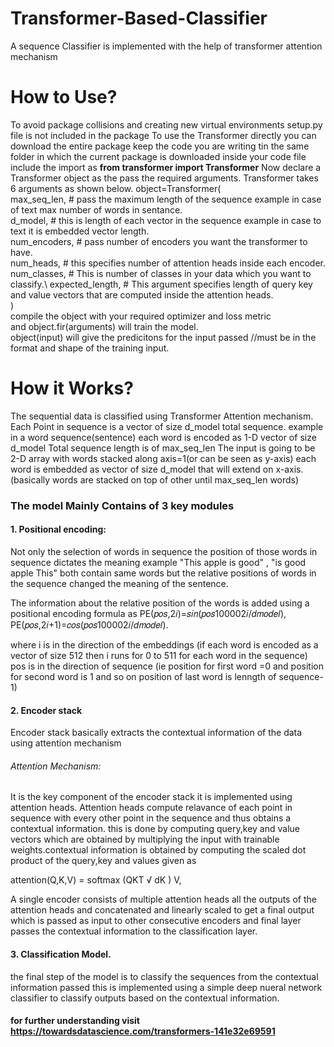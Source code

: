 # Transformer-Based-Classifier
A sequence Classifier is implemented with the help of transformer attention mechanism
# How to Use?
To avoid package collisions and creating new virtual environments setup.py file is not included in the package 
To use the Transformer directly you can download the entire package
keep the code you are writing tin the same folder in which the current package is downloaded inside your code file include the import as 
**from transformer import Transformer**
Now declare a Transformer object as the pass the required arguments. Transformer takes 6 arguments as shown below.
object=Transformer(\
        max_seq_len, # pass the maximum length of the sequence example in case of text max number of words in sentance.\
        d_model, # this is length of each vector in the sequence example in case to text it is embedded vector length. \
        num_encoders, # pass number of encoders you want the transformer to have.\
        num_heads, # this specifies number of attention heads inside each encoder.\
        num_classes, # This is number of classes in your data which you want to classify.\ 
        expected_length, # This argument specifies length of query key and value vectors that are computed inside the attention heads.\
        )\
 compile the object with your required optimizer and loss metric\
 and object.fir(arguments) will train the model.\
 object(input) will give the predicitons for the input passed //must be in the format and shape of the training input.
# How it Works?
The sequential data is classified using Transformer Attention mechanism. 
Each Point in sequence is a vector of size d_model total sequence. example in a word sequence(sentence) each word is encoded as 1-D vector of size d_model 
Total sequence length is of max_seq_len 
The input is going to be 2-D array with words stacked along axis=1(or can be seen as y-axis) each word is embedded as vector of size d_model that will extend on x-axis.(basically words are stacked on top of other until max_seq_len words) 

### The model Mainly Contains of 3 key modules

#### 1. Positional encoding: 

Not only the selection of words in sequence the position of those words in sequence dictates the meaning example "This apple is good" , "is good apple This" both contain same words but the relative positions of words in the sequence changed the meaning of the sentence.

The information about the relative position of the words is added using a positional encoding formula as 
    PE(𝑝𝑜𝑠,2𝑖)=𝑠𝑖𝑛(𝑝𝑜𝑠100002𝑖/𝑑𝑚𝑜𝑑𝑒𝑙),
    PE(𝑝𝑜𝑠,2𝑖+1)=𝑐𝑜𝑠(𝑝𝑜𝑠100002𝑖/𝑑𝑚𝑜𝑑𝑒𝑙).
    
where i is in the direction of the embeddings (if each word is encoded as a vector of size 512 then i runs for 0 to 511 for each word in the sequence)
pos is in the direction of sequence (ie position for first word =0 and position for second word is 1 and so on position of last word is lenngth of sequence-1)

#### 2. Encoder stack 

Encoder stack basically extracts the contextual information of the data using attention mechanism 

###### Attention Mechanism:

It is the key component of the encoder stack it is implemented using attention heads. Attention heads compute relavance of each point in sequence with every other point in the sequence and thus obtains a contextual information. this is done by computing query,key and value vectors which are obtained by multiplying the input with trainable weights.contextual information is obtained by computing the scaled dot product of the query,key and values given as

  attention(Q,K,V) = softmax (QKT √ dK ) V,

A single encoder consists of multiple attention heads all the outputs of the attention heads and concatenated and linearly scaled to get a final output which is passed as input to other consecutive encoders and final layer passes the contextual information to the classification layer.

#### 3. Classification Model.

the final step of the model is to classify the sequences from the contextual information passed this is implemented using a simple deep nueral network classifier to classify outputs based on the contextual information.
  
#### for further understanding visit https://towardsdatascience.com/transformers-141e32e69591
